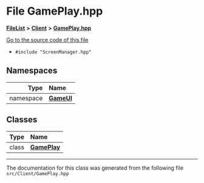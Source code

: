 

# File GamePlay.hpp



[**FileList**](files.md) **>** [**Client**](dir_133b3cdd880ca9e91a51b18f00995eeb.md) **>** [**GamePlay.hpp**](GamePlay_8hpp.md)

[Go to the source code of this file](GamePlay_8hpp_source.md)



* `#include "ScreenManager.hpp"`













## Namespaces

| Type | Name |
| ---: | :--- |
| namespace | [**GameUI**](namespaceGameUI.md) <br> |


## Classes

| Type | Name |
| ---: | :--- |
| class | [**GamePlay**](classGameUI_1_1GamePlay.md) <br> |



















































------------------------------
The documentation for this class was generated from the following file `src/Client/GamePlay.hpp`

